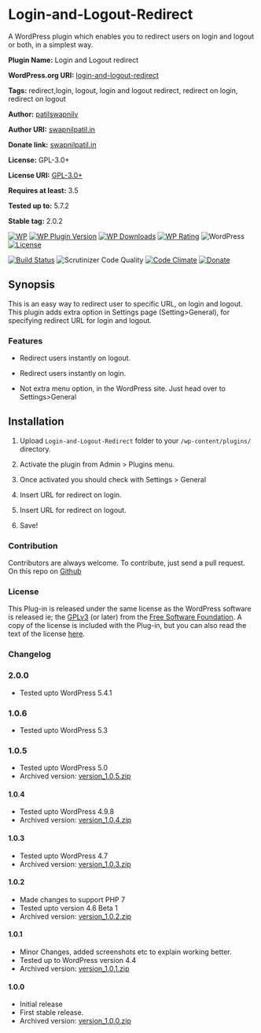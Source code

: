 # Login-and-Logout-Redirect

A WordPress plugin which enables you to redirect users on login and logout or both, in a simplest way.

**Plugin Name:** Login and Logout redirect

**WordPress.org URI:** [login-and-logout-redirect](https://wordpress.org/plugins/login-and-logout-redirect/)

**Tags:** redirect,login, logout, login and logout redirect, redirect on login, redirect on logout

**Author:** [patilswapnilv](https://swapnilpatil.in)

**Author URI:** [swapnilpatil.in](https://swapnilpatil.in)

**Donate link:** [swapnilpatil.in](https://swapnilpatil.in/wp-plugins/)

**License:** GPL-3.0+

**License URI:** [GPL-3.0+](https://www.gnu.org/licenses/gpl-3.0.en.html)

**Requires at least:** 3.5

**Tested up to:** 5.7.2

**Stable tag:** 2.0.2

[![WP](https://img.shields.io/badge/WordPress-%E2%86%92-lightgrey.svg?style=flat-square)](https://wordpress.org/plugins/login-and-logout-redirect/)
[![WP Plugin Version](https://img.shields.io/wordpress/plugin/v/login-and-logout-redirect.svg?style=flat-square&label=version)](https://wordpress.org/plugins/login-and-logout-redirect/)
[![WP Downloads](https://img.shields.io/wordpress/plugin/dt/login-and-logout-redirect.svg?style=flat-square)](https://wordpress.org/plugins/login-and-logout-redirect/)
[![WP Rating](https://img.shields.io/wordpress/plugin/r/login-and-logout-redirect.svg?style=flat-square)](https://wordpress.org/support/plugin/login-and-logout-redirect/reviews/?filter=5)
![WordPress](https://img.shields.io/wordpress/v/login-and-logout-redirect.svg)
[![License](https://img.shields.io/badge/license-GPL%20v2.0-l.svg?style=flat-square)](https://github.com/patilswapnilv/login-and-logout-redirect/blob/master/license.txt)

[![Build Status](https://travis-ci.org/patilswapnilv/login-and-logout-redirect.svg)](https://travis-ci.org/patilswapnilv/login-and-logout-redirect)
![Scrutinizer Code Quality](https://scrutinizer-ci.com/g/patilswapnilv/login-and-logout-redirect/badges/quality-score.png?b=master)
[![Code Climate](https://codeclimate.com/github/patilswapnilv/login-and-logout-redirect/badges/gpa.svg)](https://codeclimate.com/github/patilswapnilv/login-and-logout-redirect)
[![Donate](https://img.shields.io/badge/Donate-PayPal-green.svg)](https://www.paypal.com/cgi-bin/webscr?cmd=_s-xclick&hosted_button_id=S2DYY5KZU42RW)

## Synopsis

This is an easy way to redirect user to specific URL, on login and logout.
This plugin adds extra option in Settings page (Setting>General), for specifying redirect URL for login and logout.

### Features

* Redirect users instantly on logout.

* Redirect users instantly on login.

* Not extra menu option, in the WordPress site. Just head over to Settings>General

## Installation

1. Upload `Login-and-Logout-Redirect` folder to your `/wp-content/plugins/` directory.

2. Activate the plugin from Admin > Plugins menu.

3. Once activated you should check with Settings > General

4. Insert URL for redirect on login.

5. Insert URL for redirect on logout.

6. Save!

### Contribution

Contributors are always welcome.
To contribute, just send a pull request. On this repo on [Github](https://github.com/patilswapnilv/login-and-logout-redirect)

### License

This Plug-in is released under the same license as the WordPress software is released ie; the [GPLv3](https://www.gnu.org/licenses/gpl-3.0.en.html) (or later) from the [Free Software Foundation](http://www.fsf.org/). A copy of the license is included with the Plug-in, but you can also read the text of the license [here](http://www.gnu.org/licenses/gpl-3.0.en.html).

### Changelog

### 2.0.0

* Tested upto WordPress 5.4.1

### 1.0.6

* Tested upto WordPress 5.3

### 1.0.5

* Tested upto WordPress 5.0
* Archived version: [version_1.0.5.zip](https://downloads.wordpress.org/plugin/login-and-logout-redirect.1.0.5.zip)

#### 1.0.4

* Tested upto WordPress 4.9.8
* Archived version: [version_1.0.4.zip](https://downloads.wordpress.org/plugin/login-and-logout-redirect.1.0.4.zip)

#### 1.0.3


* Tested upto WordPress 4.7
* Archived version: [version_1.0.3.zip](https://downloads.wordpress.org/plugin/login-and-logout-redirect.1.0.3.zip)

#### 1.0.2

* Made changes to support PHP 7
* Tested upto version 4.6 Beta 1
* Archived version: [version_1.0.2.zip](https://downloads.wordpress.org/plugin/login-and-logout-redirect.1.0.2.zip)

#### 1.0.1

* Minor Changes, added screenshots etc to explain working better.
* Tested up to WordPress version 4.4
* Archived version: [version_1.0.1.zip](https://downloads.wordpress.org/plugin/login-and-logout-redirect.1.0.1.zip)

#### 1.0.0

* Initial release
* First stable release.
* Archived version: [version_1.0.0.zip](https://downloads.wordpress.org/plugin/login-and-logout-redirect.1.0.0.zip)
